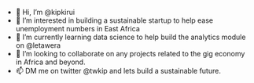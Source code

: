 - 👋 Hi, I’m @kipkirui
- 👀 I’m interested in building a sustainable startup to help ease unemployment numbers in East Africa
- 🌱 I’m currently learning data science to help build the analytics module on @letawera
- 💞️ I’m looking to collaborate on any projects related to the gig economy in Africa and beyond.
- 📫 DM me on twitter @twkip and lets build a sustainable future.

<!---
kipkirui/kipkirui is a ✨ special ✨ repository because its `README.md` (this file) appears on your GitHub profile.
You can click the Preview link to take a look at your changes.
--->
